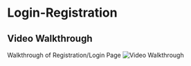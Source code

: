 # Login-Registration

## Video Walkthrough
Walkthrough of Registration/Login Page
<img src="https://www.youtube.com/watch?v=63_u1tJRwnE" title='LoginWalkthrough' width='' alt='Video Walkthrough' />
